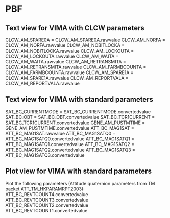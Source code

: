 # PBF

## Text view for VIMA with CLCW parameters

CLCW_AM_SPARE0A = CLCW_AM_SPARE0A.rawvalue
CLCW_AM_NORFA = CLCW_AM_NORFA.rawvalue
CLCW_AM_NOBITLOCKA = CLCW_AM_NOBITLOCKA.rawvalue
CLCW_AM_LOCKOUTA = CLCW_AM_LOCKOUTA.rawvalue
CLCW_AM_WAITA = CLCW_AM_WAITA.rawvalue
CLCW_AM_RETRANSMITA = CLCW_AM_RETRANSMITA.rawvalue
CLCW_AM_FARMBCOUNTA = CLCW_AM_FARMBCOUNTA.rawvalue
CLCW_AM_SPARE1A = CLCW_AM_SPARE1A.rawvalue
CLCW_AM_REPORTVALA = CLCW_AM_REPORTVALA.rawvalue

## Text view for VIMA with standard parameters

SAT_BC_CURRENTMODE = SAT_BC_CURRENTMODE.convertedvalue
SAT_BC_OBT = SAT_BC_OBT.convertedvalue
SAT_BC_TCR1CURRENT = SAT_BC_TCR1CURRENT.convertedvalue
GENE_AM_PUSTMTIME = GENE_AM_PUSTMTIME.convertedvalue
ATT_BC_MAG1SAT = ATT_BC_MAG1SAT.rawvalue
ATT_BC_MAG1SATQ0 = ATT_BC_MAG1SATQ0.convertedvalue
ATT_BC_MAG1SATQ1 = ATT_BC_MAG1SATQ1.convertedvalue
ATT_BC_MAG1SATQ2 = ATT_BC_MAG1SATQ2.convertedvalue
ATT_BC_MAG1SATQ3 = ATT_BC_MAG1SATQ3.convertedvalue

## Plot view for VIMA with standard parameters

Plot the following parameters (Attitude quaternion parameters from TM packet ATT_TM_HKPARAMRPT2003):
ATT_BC_REVTCOUNT4.convertedvalue
ATT_BC_REVTCOUNT3.convertedvalue
ATT_BC_REVTCOUNT2.convertedvalue
ATT_BC_REVTCOUNT1.convertedvalue
